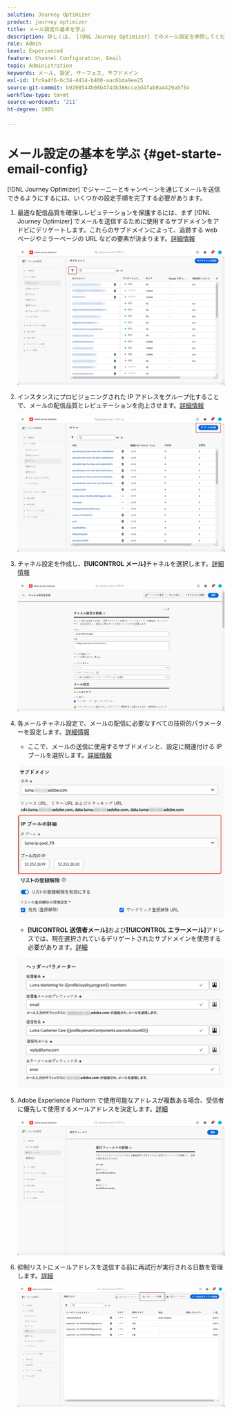 ```yaml
---
solution: Journey Optimizer
product: journey optimizer
title: メール設定の基本を学ぶ
description: 詳しくは、 [!DNL Journey Optimizer] でのメール設定を参照してください
role: Admin
level: Experienced
feature: Channel Configuration, Email
topic: Administration
keywords: メール, 設定, サーフェス, サブドメイン
exl-id: 1fc9a4f6-6c34-4414-b400-aac6bda9ee25
source-git-commit: b9208544b08b474db386cce3d4fab0a4429a5f54
workflow-type: tm+mt
source-wordcount: '211'
ht-degree: 100%

---
```


# メール設定の基本を学ぶ {#get-starte-email-config}

[!DNL Journey Optimizer] でジャーニーとキャンペーンを通じてメールを送信できるようにするには、いくつかの設定手順を完了する必要があります。

1. 最適な配信品質を確保しレピュテーションを保護するには、まず [!DNL Journey Optimizer] でメールを送信するために使用するサブドメインをアドビにデリゲートします。これらのサブドメインによって、追跡する web ページやミラーページの URL などの要素が決まります。[詳細情報](../configuration/about-subdomain-delegation.md)

   ![](../configuration/assets/subdomain-list.png)

1. インスタンスにプロビジョニングされた IP アドレスをグループ化することで、メールの配信品質とレピュテーションを向上させます。[詳細情報](../configuration/ip-pools.md)

   ![](../configuration/assets/ip-pool-create.png)

1. チャネル設定を作成し、**[!UICONTROL メール]**&#x200B;チャネルを選択します。[詳細情報](../configuration/channel-surfaces.md)


   ![](../configuration/assets/preset-general.png)

1. 各メールチャネル設定で、メールの配信に必要なすべての技術的パラメーターを設定します。[詳細情報](email-settings.md)

   * ここで、メールの送信に使用するサブドメインと、設定に関連付ける IP プールを選択します。[詳細情報](email-settings.md#subdomains-and-ip-pools)

   ![](assets/surface-subdomain-ip-pool.png)

   * **[!UICONTROL 送信者メール]**&#x200B;および&#x200B;**[!UICONTROL エラーメール]**&#x200B;アドレスでは、現在選択されているデリゲートされたサブドメインを使用する必要があります。[詳細](email-settings.md#email-header)

   ![](assets/preset-header.png)

1. Adobe Experience Platform で使用可能なアドレスが複数ある場合、受信者に優先して使用するメールアドレスを決定します。[詳細](../configuration/primary-email-addresses.md)

   ![](../configuration/assets/primary-address-execution-fields.png)

1. 抑制リストにメールアドレスを送信する前に再試行が実行される日数を管理します。[詳細](../configuration/manage-suppression-list.md)

   ![](../configuration/assets/suppression-list-edit-retries.png)

